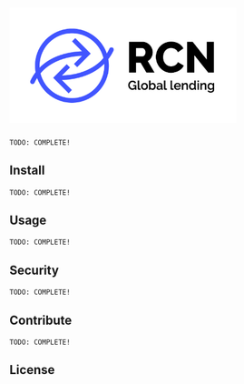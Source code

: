 # <img src="logo.png" alt="RCN" width="400px">

    TODO: COMPLETE!

## Install

    TODO: COMPLETE!

## Usage

    TODO: COMPLETE!

## Security

    TODO: COMPLETE!

## Contribute

    TODO: COMPLETE!

## License

